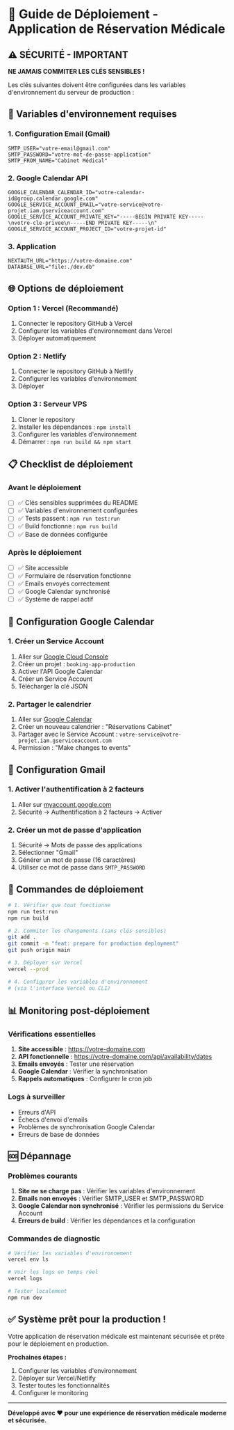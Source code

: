 # 🚀 Guide de Déploiement - Application de Réservation Médicale

## ⚠️ **SÉCURITÉ - IMPORTANT**

**NE JAMAIS COMMITER LES CLÉS SENSIBLES !**

Les clés suivantes doivent être configurées dans les variables d'environnement du serveur de production :

## 🔑 **Variables d'environnement requises**

### **1. Configuration Email (Gmail)**
```env
SMTP_USER="votre-email@gmail.com"
SMTP_PASSWORD="votre-mot-de-passe-application"
SMTP_FROM_NAME="Cabinet Médical"
```

### **2. Google Calendar API**
```env
GOOGLE_CALENDAR_CALENDAR_ID="votre-calendar-id@group.calendar.google.com"
GOOGLE_SERVICE_ACCOUNT_EMAIL="votre-service@votre-projet.iam.gserviceaccount.com"
GOOGLE_SERVICE_ACCOUNT_PRIVATE_KEY="-----BEGIN PRIVATE KEY-----\nvotre-cle-privee\n-----END PRIVATE KEY-----\n"
GOOGLE_SERVICE_ACCOUNT_PROJECT_ID="votre-projet-id"
```

### **3. Application**
```env
NEXTAUTH_URL="https://votre-domaine.com"
DATABASE_URL="file:./dev.db"
```

## 🌐 **Options de déploiement**

### **Option 1 : Vercel (Recommandé)**
1. Connecter le repository GitHub à Vercel
2. Configurer les variables d'environnement dans Vercel
3. Déployer automatiquement

### **Option 2 : Netlify**
1. Connecter le repository GitHub à Netlify
2. Configurer les variables d'environnement
3. Déployer

### **Option 3 : Serveur VPS**
1. Cloner le repository
2. Installer les dépendances : `npm install`
3. Configurer les variables d'environnement
4. Démarrer : `npm run build && npm start`

## 📋 **Checklist de déploiement**

### **Avant le déploiement**
- [ ] ✅ Clés sensibles supprimées du README
- [ ] ✅ Variables d'environnement configurées
- [ ] ✅ Tests passent : `npm run test:run`
- [ ] ✅ Build fonctionne : `npm run build`
- [ ] ✅ Base de données configurée

### **Après le déploiement**
- [ ] ✅ Site accessible
- [ ] ✅ Formulaire de réservation fonctionne
- [ ] ✅ Emails envoyés correctement
- [ ] ✅ Google Calendar synchronisé
- [ ] ✅ Système de rappel actif

## 🔧 **Configuration Google Calendar**

### **1. Créer un Service Account**
1. Aller sur [Google Cloud Console](https://console.cloud.google.com)
2. Créer un projet : `booking-app-production`
3. Activer l'API Google Calendar
4. Créer un Service Account
5. Télécharger la clé JSON

### **2. Partager le calendrier**
1. Aller sur [Google Calendar](https://calendar.google.com)
2. Créer un nouveau calendrier : "Réservations Cabinet"
3. Partager avec le Service Account : `votre-service@votre-projet.iam.gserviceaccount.com`
4. Permission : "Make changes to events"

## 📧 **Configuration Gmail**

### **1. Activer l'authentification à 2 facteurs**
1. Aller sur [myaccount.google.com](https://myaccount.google.com)
2. Sécurité → Authentification à 2 facteurs → Activer

### **2. Créer un mot de passe d'application**
1. Sécurité → Mots de passe des applications
2. Sélectionner "Gmail"
3. Générer un mot de passe (16 caractères)
4. Utiliser ce mot de passe dans `SMTP_PASSWORD`

## 🚀 **Commandes de déploiement**

```bash
# 1. Vérifier que tout fonctionne
npm run test:run
npm run build

# 2. Commiter les changements (sans clés sensibles)
git add .
git commit -m "feat: prepare for production deployment"
git push origin main

# 3. Déployer sur Vercel
vercel --prod

# 4. Configurer les variables d'environnement
# (via l'interface Vercel ou CLI)
```

## 📊 **Monitoring post-déploiement**

### **Vérifications essentielles**
1. **Site accessible** : https://votre-domaine.com
2. **API fonctionnelle** : https://votre-domaine.com/api/availability/dates
3. **Emails envoyés** : Tester une réservation
4. **Google Calendar** : Vérifier la synchronisation
5. **Rappels automatiques** : Configurer le cron job

### **Logs à surveiller**
- Erreurs d'API
- Échecs d'envoi d'emails
- Problèmes de synchronisation Google Calendar
- Erreurs de base de données

## 🆘 **Dépannage**

### **Problèmes courants**
1. **Site ne se charge pas** : Vérifier les variables d'environnement
2. **Emails non envoyés** : Vérifier SMTP_USER et SMTP_PASSWORD
3. **Google Calendar non synchronisé** : Vérifier les permissions du Service Account
4. **Erreurs de build** : Vérifier les dépendances et la configuration

### **Commandes de diagnostic**
```bash
# Vérifier les variables d'environnement
vercel env ls

# Voir les logs en temps réel
vercel logs

# Tester localement
npm run dev
```

## ✅ **Système prêt pour la production !**

Votre application de réservation médicale est maintenant sécurisée et prête pour le déploiement en production.

**Prochaines étapes :**
1. Configurer les variables d'environnement
2. Déployer sur Vercel/Netlify
3. Tester toutes les fonctionnalités
4. Configurer le monitoring

---

**Développé avec ❤️ pour une expérience de réservation médicale moderne et sécurisée.**
